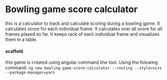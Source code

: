 # Bowling game score calculator

this is a calculator to track and calculate scoring during a bowling game.
It calculates score for each individual frame.
It calculates over all score for all frames played so far.
It keeps rack of each individual frame and visualizes them in a table.

#### scaffold
this game is created using angular command line tool. Using the folowing command:
`ng new bowling-game-score-calculator --routing --style=scss --package-manager=yarn`


